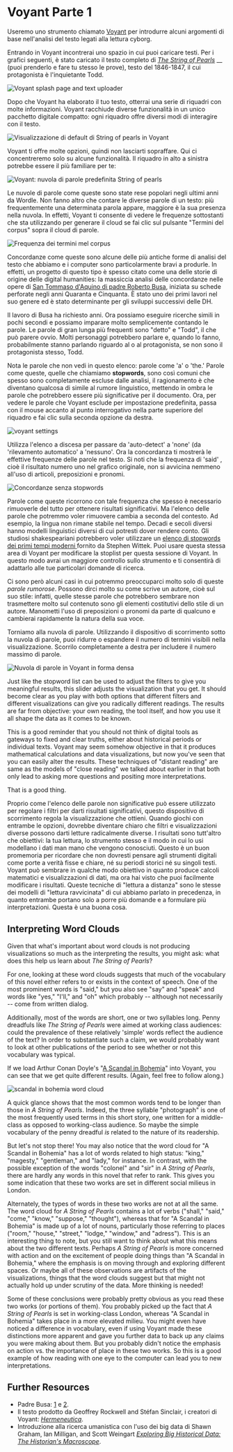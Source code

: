 # Voyant Parte 1

Useremo uno strumento chiamato [Voyant](http://voyant-tools.org) per introdurre alcuni argomenti di base nell'analisi del testo legati alla lettura cyborg.&#x20;

Entrando in Voyant incontrerai uno spazio in cui puoi caricare testi. Per i grafici seguenti, è stato caricato il testo completo di [_The String of Pearls_](https://github.com/ritategon/DH-INTRODUZIONE/blob/0624204a28317bc3c07d9189140ac5f4bec40c7f/assets/the-string-of-pearls-full.txt) __ (puoi prenderlo e fare tu stesso le prove), testo del 1846-1847, il cui protagonista è l'inquietante Todd.

![Voyant splash page and text uploader](../assets/cyborg-readers/voyant-splash-page.jpg)&#x20;

Dopo che Voyant ha elaborato il tuo testo, otterrai una serie di riquadri con molte informazioni. Voyant racchiude diverse funzionalità in un unico pacchetto digitale compatto: ogni riquadro offre diversi modi di interagire con il testo.

![Visualizzazione di default di String of pearls in Voyant](../assets/cyborg-readers/voyant-overview.jpg)

Voyant ti offre molte opzioni, quindi non lasciarti sopraffare. Qui ci concentreremo solo su alcune funzionalità. Il riquadro in alto a sinistra potrebbe essere il più familiare per te:

![Voyant: nuvola di parole predefinita  String of pearls](../assets/cyborg-readers/voyant-word-cloud-default.jpg)

Le nuvole di parole come queste sono state rese popolari negli ultimi anni da Wordle. Non fanno altro che contare le diverse parole di un testo: più frequentemente una determinata parola appare, maggiore è la sua presenza nella nuvola. In effetti, Voyant ti consente di vedere le frequenze sottostanti che sta utilizzando per generare il cloud se fai clic sul pulsante "Termini del corpus" sopra il cloud di parole.

![Frequenza dei termini mel corpus](../assets/cyborg-readers/voyant-term-frequencies.jpg)

Concordanze come queste sono alcune delle più antiche forme di analisi del testo che abbiamo e i computer sono particolarmente bravi a produrle. In effetti, un progetto di questo tipo è spesso citato come una delle storie di origine delle digital humanities: la massiccia analisi delle concordanze nelle opere di [San Tommaso d'Aquino di padre Roberto Busa](https://www.historyofinformation.com/detail.php?entryid=2321), iniziata su schede perforate negli anni Quaranta e Cinquanta. È stato uno dei primi lavori nel suo genere ed è stato determinante per gli sviluppi successivi delle DH.

Il lavoro di Busa ha richiesto anni. Ora possiamo eseguire ricerche simili in pochi secondi e possiamo imparare molto semplicemente contando le parole. Le parole di gran lunga più frequenti sono "detto" e "Todd", il che può parere ovvio. Molti personaggi potrebbero parlare e, quando lo fanno, probabilmente stanno parlando riguardo al o al protagonista, se non sono il protagonista stesso, Todd.

Nota le parole che non vedi in questo elenco: parole come 'a' o 'the.' Parole come queste, quelle che chiamiamo **stopwords**, sono così comuni che spesso sono completamente escluse dalle analisi, il ragionamento è che diventano qualcosa di simile al rumore linguistico, mettendo in ombra le parole che potrebbero essere più significative per il documento. Ora, per vedere le parole che Voyant esclude per impostazione predefinita, passa con il mouse accanto al punto interrogativo nella parte superiore del riquadro e fai clic sulla seconda opzione da destra.&#x20;

![voyant settings](../assets/cyborg-readers/voyant-settings.jpg)

Utilizza l'elenco a discesa per passare da  'auto-detect' a 'none' (da 'rilevamento automatico' a 'nessuno'. Ora la concordanza ti mostrerà le effettive frequenze delle parole nel testo. Si noti che la frequenza di 'said' , cioè il risultato numero uno nel grafico originale, non si avvicina nemmeno all'uso di articoli, preposizioni e pronomi.

![Concordanze senza stopwords](../assets/cyborg-readers/stopword-free-concordance.jpg)

Parole come queste ricorrono con tale frequenza che spesso è necessario rimuoverle del tutto per ottenere risultati significativi. Ma l'elenco delle parole che potremmo voler rimuovere cambia a seconda del contesto. Ad esempio, la lingua non rimane stabile nel tempo. Decadi e secoli diversi hanno modelli linguistici diversi di cui potresti dover rendere conto. Gli studiosi shakespeariani potrebbero voler utilizzare un [elenco di stopwords dei primi tempi moderni ](https://github.com/ritategon/DH-INTRODUZIONE/blob/master/assets/early-modern-stopwords.txt)fornito da Stephen Wittek. Puoi usare questa stessa area di Voyant per modificare la stoplist per questa sessione di Voyant. In questo modo avrai un maggiore controllo sullo strumento e ti consentirà di adattarlo alle tue particolari domande di ricerca.&#x20;

Ci sono però alcuni casi in cui potremmo preoccuparci molto solo di queste _parole rumorose_. Possono dirci molto su come scrive un autore, cioè sul suo stile: infatti, quelle stesse parole che potrebbero sembrare non trasmettere molto sul contenuto sono gli elementi costitutivi dello stile di un autore. Manometti l'uso di preposizioni o pronomi da parte di qualcuno e cambierai rapidamente la natura della sua voce.&#x20;

Torniamo alla nuvola di parole. Utilizzando il dispositivo di scorrimento sotto la nuvola di parole, puoi ridurre o espandere il numero di termini visibili nella visualizzazione. Scorrilo completamente a destra per includere il numero massimo di parole.

![Nuvola di parole in Voyant in forma densa ](../assets/cyborg-readers/voyant-word-cloud-dense.jpg)

Just like the stopword list can be used to adjust the filters to give you meaningful results, this slider adjusts the visualization that you get. It should become clear as you play with both options that different filters and different visualizations can give you radically different readings. The results are far from objective: your own reading, the tool itself, and how you use it all shape the data as it comes to be known.

This is a good reminder that you should not think of digital tools as gateways to fixed and clear truths, either about historical periods or individual texts. Voyant may seem somehow objective in that it produces mathematical calculations and data visualizations, but now you've seen that you can easily alter the results. These techniques of "distant reading" are same as the models of "close reading" we talked about earlier in that both only lead to asking more questions and positing more interpretations.

That is a good thing.

Proprio come l'elenco delle parole non significative può essere utilizzato per regolare i filtri per darti risultati significativi, questo dispositivo di scorrimento regola la visualizzazione che ottieni. Quando giochi con entrambe le opzioni, dovrebbe diventare chiaro che filtri e visualizzazioni diverse possono darti letture radicalmente diverse. I risultati sono tutt'altro che obiettivi: la tua lettura, lo strumento stesso e il modo in cui lo usi modellano i dati man mano che vengono conosciuti. Questo è un buon promemoria per ricordare che non dovresti pensare agli strumenti digitali come porte a verità fisse e chiare, né su periodi storici né su singoli testi. Voyant può sembrare in qualche modo obiettivo in quanto produce calcoli matematici e visualizzazioni di dati, ma ora hai visto che puoi facilmente modificare i risultati. Queste tecniche di "lettura a distanza" sono le stesse dei modelli di "lettura ravvicinata" di cui abbiamo parlato in precedenza, in quanto entrambe portano solo a porre più domande e a formulare più interpretazioni. Questa è una buona cosa.

## Interpreting Word Clouds

Given that what's important about word clouds is not producing visualizations so much as the interpreting the results, you might ask: what does this help us learn about _The String of Pearls_?

For one, looking at these word clouds suggests that much of the vocabulary of this novel either refers to or exists in the context of speech. One of the most prominent words is "said," but you also see "say" and "speak" and words like "yes," "I'll," and "oh" which probably -- although not necessarily -- come from written dialog.

Additionally, most of the words are short, one or two syllables long. Penny dreadfuls like _The String of Pearls_ were aimed at working class audiences: could the prevalence of these relatively 'simple' words reflect the audience of the text? In order to substantiate such a claim, we would probably want to look at other publications of the period to see whether or not this vocabulary was typical.

If we load Arthur Conan Doyle's "[A Scandal in Bohemia](http://www.gutenberg.org/files/1661/1661-h/1661-h.htm#1)" into Voyant, you can see that we get quite different results. (Again, feel free to follow along.)

![scandal in bohemia word cloud](../assets/cyborg-readers/scandal-in-bohemia-word-cloud.jpg)

A quick glance shows that the most common words tend to be longer than those in _A String of Pearls_. Indeed, the three syllable "photograph" is one of the most frequently used terms in this short story, one written for a middle-class as opposed to working-class audience. So maybe the simple vocabulary of the penny dreadful _is_ related to the nature of its readership.

But let's not stop there! You may also notice that the word cloud for "A Scandal in Bohemia" has a lot of words related to high status: "king," "magesty," "gentleman," and "lady," for instance. In contrast, with the possible exception of the words "colonel" and "sir" in _A String of Pearls_, there are hardly any words in this novel that refer to rank. This gives you some indication that these two works are set in different social milieus in London.

Alternately, the types of words in these two works are not at all the same. The word cloud for _A String of Pearls_ contains a lot of verbs ("shall," "said," "come," "know," "suppose," "thought"), whereas that for "A Scandal in Bohemia" is made up of a lot of nouns, particularly those referring to places ("room," "house," "street," "lodge," "window," and "adress"). This is an interesting thing to note, but you still want to think about what this means about the two different texts. Perhaps _A String of Pearls_ is more concerned with action and on the excitement of people doing things than "A Scandal in Bohemia," where the emphasis is on moving through and exploring different spaces. Or maybe all of these observations are artifacts of the visualizations, things that the word clouds suggest but that might not actually hold up under scrutiny of the data. More thinking is needed!

Some of these conclusions were probably pretty obvious as you read these two works (or portions of them). You probably picked up the fact that _A String of Pearls_ is set in working-class London, whereas "A Scandal in Bohemia" takes place in a more elevated milieu. You might even have noticed a difference in vocabulary, even if using Voyant made these distinctions more apparent and gave you further data to back up any claims you were making about them. But you probably didn't notice the emphasis on action vs. the importance of place in these two works. So this is a good example of how reading with one eye to the computer can lead you to new interpretations.

## Further Resources

* Padre Busa: [1](https://it.wikipedia.org/wiki/Roberto\_Busa) e [2](https://www.ibm.com/easytools/runtime/hspx/prod/public/X0027/PortalX/page/pageTemplate?s=78c374df5c884363b46454a5ffefb5d9\&c=6623351d59604a11b2c845760f87280f).&#x20;
* Il testo prodotto da Geoffrey Rockwell and Stéfan Sinclair, i creatori di Voyant: [_Hermeneutica_](https://mitpress.mit.edu/books/hermeneutica).
* Introduzione alla ricerca umanistica con l'uso dei big data di Shawn Graham, Ian Milligan, and Scott Weingart [_Exploring Big Historical Data: The Historian's Macroscope_](http://www.themacroscope.org/2.0/).
